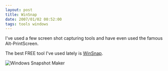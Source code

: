 ```yaml
---
layout: post
title: WinSnap
date: 2007/01/02 00:52:00
tags: tools windows
---
```


I've used a few screen shot capturing tools and have even used the famous Alt-PrintScreen. 

The best FREE tool I've used lately is [WinSnap](http://www.ntwind.com/software/winsnap.html).

![Windows Snapshot Maker](http://www.ntwind.com/assets/images/winsnap/winsnap_small.png)
